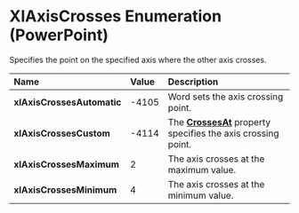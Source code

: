 
# XlAxisCrosses Enumeration (PowerPoint)

Specifies the point on the specified axis where the other axis crosses.



|**Name**|**Value**|**Description**|
|:-----|:-----|:-----|
| **xlAxisCrossesAutomatic**|-4105|Word sets the axis crossing point.|
| **xlAxisCrossesCustom**|-4114|The  **[CrossesAt](ccc6438d-fb72-7674-0994-bf5d9cecf58d.md)** property specifies the axis crossing point.|
| **xlAxisCrossesMaximum**|2|The axis crosses at the maximum value.|
| **xlAxisCrossesMinimum**|4|The axis crosses at the minimum value.|
